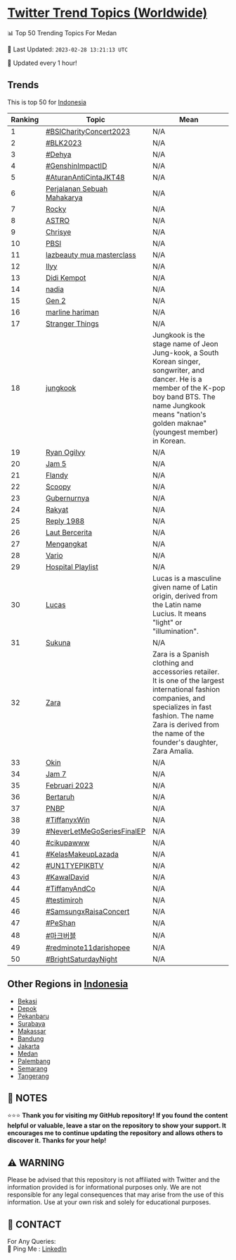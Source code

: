 [Twitter Trend Topics (Worldwide)](https://github.com/ErcinDedeoglu/Twitter-Trend-Topics)
==========


📊 Top 50 Trending Topics For Medan

📆 Last Updated: `2023-02-28 13:21:13 UTC`

🔧 Updated every 1 hour!


## Trends

This is top 50 for [Indonesia](</Indonesia>)

| Ranking | Topic | Mean |
| ------- | ------------ | ------------ |
| 1 | [#BSICharityConcert2023](http://twitter.com/search?q=%23BSICharityConcert2023) | N/A |
| 2 | [#BLK2023](http://twitter.com/search?q=%23BLK2023) | N/A |
| 3 | [#Dehya](http://twitter.com/search?q=%23Dehya) | N/A |
| 4 | [#GenshinImpactID](http://twitter.com/search?q=%23GenshinImpactID) | N/A |
| 5 | [#AturanAntiCintaJKT48](http://twitter.com/search?q=%23AturanAntiCintaJKT48) | N/A |
| 6 | [Perjalanan Sebuah Mahakarya](http://twitter.com/search?q=Perjalanan+Sebuah+Mahakarya) | N/A |
| 7 | [Rocky](http://twitter.com/search?q=Rocky) | N/A |
| 8 | [ASTRO](http://twitter.com/search?q=ASTRO) | N/A |
| 9 | [Chrisye](http://twitter.com/search?q=Chrisye) | N/A |
| 10 | [PBSI](http://twitter.com/search?q=PBSI) | N/A |
| 11 | [lazbeauty mua masterclass](http://twitter.com/search?q=lazbeauty+mua+masterclass) | N/A |
| 12 | [Ilyy](http://twitter.com/search?q=Ilyy) | N/A |
| 13 | [Didi Kempot](http://twitter.com/search?q=Didi+Kempot) | N/A |
| 14 | [nadia](http://twitter.com/search?q=nadia) | N/A |
| 15 | [Gen 2](http://twitter.com/search?q=Gen+2) | N/A |
| 16 | [marline hariman](http://twitter.com/search?q=marline+hariman) | N/A |
| 17 | [Stranger Things](http://twitter.com/search?q=Stranger+Things) | N/A |
| 18 | [jungkook](http://twitter.com/search?q=jungkook) | Jungkook is the stage name of Jeon Jung-kook, a South Korean singer, songwriter, and dancer. He is a member of the K-pop boy band BTS. The name Jungkook means "nation's golden maknae" (youngest member) in Korean. |
| 19 | [Ryan Ogilvy](http://twitter.com/search?q=Ryan+Ogilvy) | N/A |
| 20 | [Jam 5](http://twitter.com/search?q=Jam+5) | N/A |
| 21 | [Flandy](http://twitter.com/search?q=Flandy) | N/A |
| 22 | [Scoopy](http://twitter.com/search?q=Scoopy) | N/A |
| 23 | [Gubernurnya](http://twitter.com/search?q=Gubernurnya) | N/A |
| 24 | [Rakyat](http://twitter.com/search?q=Rakyat) | N/A |
| 25 | [Reply 1988](http://twitter.com/search?q=Reply+1988) | N/A |
| 26 | [Laut Bercerita](http://twitter.com/search?q=Laut+Bercerita) | N/A |
| 27 | [Mengangkat](http://twitter.com/search?q=Mengangkat) | N/A |
| 28 | [Vario](http://twitter.com/search?q=Vario) | N/A |
| 29 | [Hospital Playlist](http://twitter.com/search?q=Hospital+Playlist) | N/A |
| 30 | [Lucas](http://twitter.com/search?q=Lucas) | Lucas is a masculine given name of Latin origin, derived from the Latin name Lucius. It means "light" or "illumination". |
| 31 | [Sukuna](http://twitter.com/search?q=Sukuna) | N/A |
| 32 | [Zara](http://twitter.com/search?q=Zara) | Zara is a Spanish clothing and accessories retailer. It is one of the largest international fashion companies, and specializes in fast fashion. The name Zara is derived from the name of the founder's daughter, Zara Amalia. |
| 33 | [Okin](http://twitter.com/search?q=Okin) | N/A |
| 34 | [Jam 7](http://twitter.com/search?q=Jam+7) | N/A |
| 35 | [Februari 2023](http://twitter.com/search?q=Februari+2023) | N/A |
| 36 | [Bertaruh](http://twitter.com/search?q=Bertaruh) | N/A |
| 37 | [PNBP](http://twitter.com/search?q=PNBP) | N/A |
| 38 | [#TiffanyxWin](http://twitter.com/search?q=%23TiffanyxWin) | N/A |
| 39 | [#NeverLetMeGoSeriesFinalEP](http://twitter.com/search?q=%23NeverLetMeGoSeriesFinalEP) | N/A |
| 40 | [#cikupawww](http://twitter.com/search?q=%23cikupawww) | N/A |
| 41 | [#KelasMakeupLazada](http://twitter.com/search?q=%23KelasMakeupLazada) | N/A |
| 42 | [#UN1TYEPIKBTV](http://twitter.com/search?q=%23UN1TYEPIKBTV) | N/A |
| 43 | [#KawalDavid](http://twitter.com/search?q=%23KawalDavid) | N/A |
| 44 | [#TiffanyAndCo](http://twitter.com/search?q=%23TiffanyAndCo) | N/A |
| 45 | [#testimiroh](http://twitter.com/search?q=%23testimiroh) | N/A |
| 46 | [#SamsungxRaisaConcert](http://twitter.com/search?q=%23SamsungxRaisaConcert) | N/A |
| 47 | [#PeShan](http://twitter.com/search?q=%23PeShan) | N/A |
| 48 | [#마크버블](http://twitter.com/search?q=%23%eb%a7%88%ed%81%ac%eb%b2%84%eb%b8%94) | N/A |
| 49 | [#redminote11darishopee](http://twitter.com/search?q=%23redminote11darishopee) | N/A |
| 50 | [#BrightSaturdayNight](http://twitter.com/search?q=%23BrightSaturdayNight) | N/A |



## Other Regions in [Indonesia](</Indonesia>)

* [Bekasi](</Indonesia/Bekasi.md>)
* [Depok](</Indonesia/Depok.md>)
* [Pekanbaru](</Indonesia/Pekanbaru.md>)
* [Surabaya](</Indonesia/Surabaya.md>)
* [Makassar](</Indonesia/Makassar.md>)
* [Bandung](</Indonesia/Bandung.md>)
* [Jakarta](</Indonesia/Jakarta.md>)
* [Medan](</Indonesia/Medan.md>)
* [Palembang](</Indonesia/Palembang.md>)
* [Semarang](</Indonesia/Semarang.md>)
* [Tangerang](</Indonesia/Tangerang.md>)



## 📝 NOTES

⭐⭐⭐ **Thank you for visiting my GitHub repository! If you found the content helpful or valuable, leave a star on the repository to show your support. It encourages me to continue updating the repository and allows others to discover it. Thanks for your help!**


## ⚠️ WARNING

Please be advised that this repository is not affiliated with Twitter and the information provided is for informational purposes only. We are not responsible for any legal consequences that may arise from the use of this information. Use at your own risk and solely for educational purposes.


## 📨 CONTACT

 For Any Queries:  
            🏓 Ping Me : [LinkedIn](https://www.linkedin.com/in/ercindedeoglu/)
